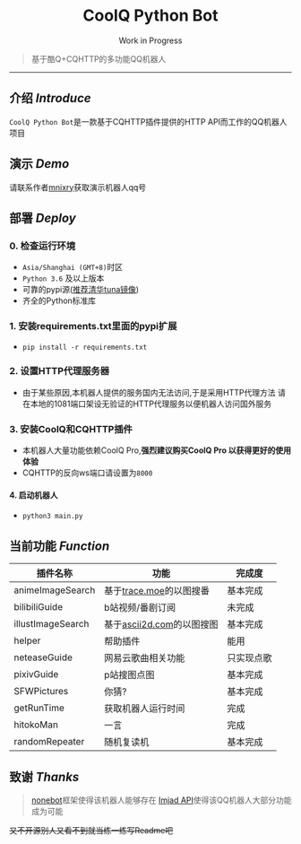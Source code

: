 <h1 align="center">CoolQ Python Bot</h1>
<p align="center">Work in Progress</p>

> 基于酷Q+CQHTTP的多功能QQ机器人

---

## **介绍**  *Introduce*

`CoolQ Python Bot`是一款基于CQHTTP插件提供的HTTP API而工作的QQ机器人项目

## **演示** *Demo*

请联系作者[mnixry](mailto:admin@mnixry.cn)获取演示机器人qq号

## **部署** *Deploy*

### 0. 检查运行环境
- `Asia/Shanghai (GMT+8)`时区
- `Python 3.6` 及以上版本
- 可靠的pypi源([推荐清华tuna镜像](https://mirror.tuna.tsinghua.edu.cn/help/pypi/))
- 齐全的Python标准库

### 1. 安装requirements.txt里面的pypi扩展
- `pip install -r requirements.txt`

### 2. 设置HTTP代理服务器
- 由于某些原因,本机器人提供的服务国内无法访问,于是采用HTTP代理方法
请在本地的1081端口架设无验证的HTTP代理服务以便机器人访问国外服务

### 3. 安装CoolQ和CQHTTP插件
- 本机器人大量功能依赖CoolQ Pro,**强烈建议购买CoolQ Pro 以获得更好的使用体验**
- CQHTTP的反向ws端口请设置为`8000`

#### 4. 启动机器人
- `python3 main.py`

## **当前功能** *Function*

插件名称|功能|完成度
---|---|---
animeImageSearch|基于[trace.moe](https://trace.moe)的以图搜番|基本完成
bilibiliGuide|b站视频/番剧订阅|未完成
illustImageSearch|基于[ascii2d.com](https://ascii2d.com)的以图搜图|基本完成
helper|帮助插件|能用
neteaseGuide|网易云歌曲相关功能|只实现点歌
pixivGuide|p站搜图点图|基本完成
SFWPictures|你猜?|基本完成
getRunTime|获取机器人运行时间|完成
hitokoMan|一言|完成
randomRepeater|随机复读机|基本完成

## **致谢** *Thanks*
>[nonebot](https://none.rclab.tk)框架使得该机器人能够存在
>[Imjad API](https://api.imjad.cn)使得该QQ机器人大部分功能成为可能


<del>又不开源别人又看不到就当练一练写Readme吧</del>
